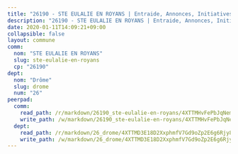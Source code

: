 ```yaml
---
title: "26190 - STE EULALIE EN ROYANS | Entraide, Annonces, Initiatives"
description: "26190 - STE EULALIE EN ROYANS | Entraide, Annonces, Initiatives"
date: 2020-01-11T14:09:21+09:00
collapsible: false
layout: commune
comm:
  nom: "STE EULALIE EN ROYANS"
  slug: ste-eulalie-en-royans
  cp: "26190"
dept:
  nom: "Drôme"
  slug: drome
  num: "26"
peerpad:
  comm:
    read_path: /r/markdown/26190_ste-eulalie-en-royans/4XTTMHvFePbJqNem6AcYDvxBR5beaQSkWEBy3fKVRsMsTWEXy
    write_path: /w/markdown/26190_ste-eulalie-en-royans/4XTTMHvFePbJqNem6AcYDvxBR5beaQSkWEBy3fKVRsMsTWEXy-K3TgTv4RFurXDhsJgNhv22XhpDf7s8KdrsVit687kJ2kZmqSPRXMbMeamkCggnntmVHzfqaJWCk5JiVsg5cXbacL6zzFTjsWAQjdgbBNYSGM9RTk6bQNu7Jpg994Xi9AJKrR6e63
  dept:
    read_path: /r/markdown/26_drome/4XTTMD3E18D2XxphmfV7Gd9oZp2E6g6Rjy8yoyyuT4SyeeDZv
    write_path: /w/markdown/26_drome/4XTTMD3E18D2XxphmfV7Gd9oZp2E6g6Rjy8yoyyuT4SyeeDZv-K3TgUGX4nG6FnUgVjDeodHJBzD4Z7jTqAJwquijk1LCW8AWc9CAemuRZDQCZC8aha3sgQcHNRUHizJ1bQGiTeNjxAKKxoxsNxcJ7pjGzQ4icP1ftCA9sHED31LddZbCgpf6zkM4Q
---
```


